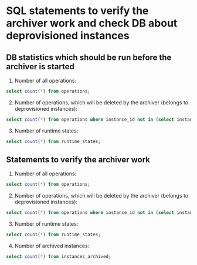 # SQL statements to verify the archiver work and check DB about deprovisioned instances

## DB statistics which should be run before the archiver is started

1. Number of all operations:
```sql
select count(*) from operations;
```

2. Number of operations, which will be deleted by the archiver (belongs to deprovisioned instances):
```sql
select count(*) from operations where instance_id not in (select instance_id from instances);
```

3. Number of runtime states:
```sql
select count(*) from runtime_states;
```

## Statements to verify the archiver work
1. Number of all operations:
```sql
select count(*) from operations;
```

2. Number of operations, which will be deleted by the archiver (belongs to deprovisioned instances):
```sql
select count(*) from operations where instance_id not in (select instance_id from instances);
```

3. Number of runtime states:
```sql
select count(*) from runtime_states;
```

4. Number of archived instances:
```sql
select count(*) from instances_archived;
```